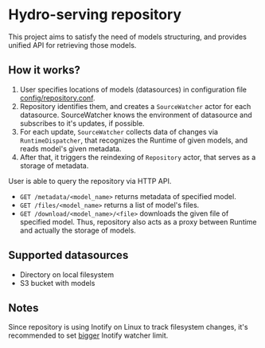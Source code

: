 # Hydro-serving repository

This project aims to satisfy the need of models structuring, and provides unified API for retrieving those models.

## How it works?

1. User specifies locations of models (datasources) in configuration file [config/repository.conf](config/repository.conf).
2. Repository identifies them, and creates a `SourceWatcher` actor for each datasource.
SourceWatcher knows the environment of datasource and subscribes to it's updates, if possible.
3. For each update, `SourceWatcher` collects data of changes via `RuntimeDispatcher`, that recognizes the Runtime of given models, and reads model's given metadata.
4. After that, it triggers the reindexing of `Repository` actor, that serves as a storage of metadata.

User is able to query the repository via HTTP API.

* `GET /metadata/<model_name>` returns metadata of specified model.
* `GET /files/<model_name>` returns a list of model's files.
* `GET /download/<model_name>/<file>` downloads the given file of specified model. Thus, repository also acts as a proxy between Runtime and actually the storage of models.

## Supported datasources

* Directory on local filesystem
* S3 bucket with models

## Notes
Since repository is using Inotify on Linux to track filesystem changes, it's
recommended to set [bigger](https://confluence.jetbrains.com/display/IDEADEV/Inotify+Watches+Limit) Inotify watcher limit.
